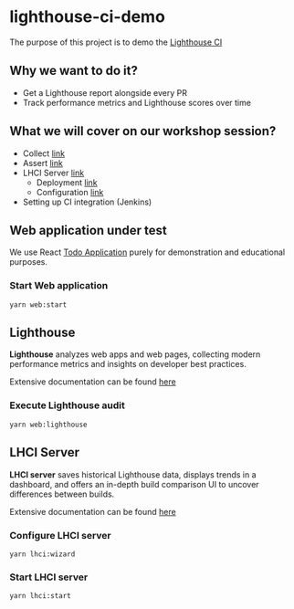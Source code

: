 # lighthouse-ci-demo

The purpose of this project is to demo the [Lighthouse CI](https://github.com/GoogleChrome/lighthouse-ci)

## Why we want to do it?

- Get a Lighthouse report alongside every PR
- Track performance metrics and Lighthouse scores over time

## What we will cover on our workshop session?

- Collect [link](https://github.com/GoogleChrome/lighthouse-ci/blob/main/docs/getting-startedmd#collect-lighthouse-results)
- Assert [link](https://github.com/GoogleChrome/lighthouse-ci/blob/main/docs/getting-started.md#add-assertions)
- LHCI Server [link](https://github.com/GoogleChrome/lighthouse-ci/blob/main/docs/getting-started.md#the-lighthouse-ci-server)
  - Deployment [link](https://github.com/GoogleChrome/lighthouse-ci/blob/main/docs/server.md#deployment)
  - Configuration [link](https://github.com/GoogleChrome/lighthouse-ci/blob/main/docs/getting-started.md#project-creation)
- Setting up CI integration (Jenkins)

## Web application under test

We use React [Todo Application](https://github.com/drehimself/todo-react) purely for demonstration and educational purposes.

### Start Web application

```shell
yarn web:start
```

## Lighthouse

**Lighthouse** analyzes web apps and web pages, collecting modern performance metrics and insights on developer best practices.

Extensive documentation can be found [here](https://github.com/GoogleChrome/lighthouse)

### Execute Lighthouse audit

```shell
yarn web:lighthouse
```

## LHCI Server

**LHCI server** saves historical Lighthouse data, displays trends in a dashboard, and offers an in-depth build comparison UI to uncover differences between builds.

Extensive documentation can be found [here](https://github.com/GoogleChrome/lighthouse-ci/blob/main/docs/server.md)

### Configure LHCI server

```shell
yarn lhci:wizard
```

### Start LHCI server

```shell
yarn lhci:start
```
